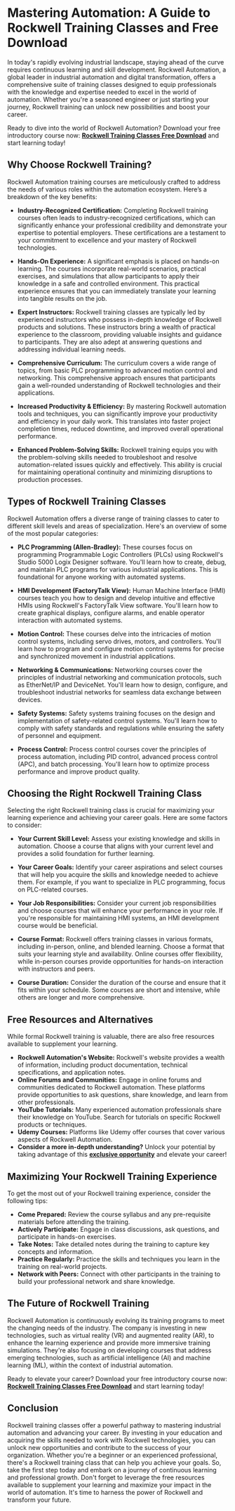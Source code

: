 # Mastering Automation: A Guide to Rockwell Training Classes and Free Download

In today's rapidly evolving industrial landscape, staying ahead of the curve requires continuous learning and skill development.  Rockwell Automation, a global leader in industrial automation and digital transformation, offers a comprehensive suite of training classes designed to equip professionals with the knowledge and expertise needed to excel in the world of automation. Whether you're a seasoned engineer or just starting your journey, Rockwell training can unlock new possibilities and boost your career.

Ready to dive into the world of Rockwell Automation?  Download your free introductory course now: [**Rockwell Training Classes Free Download**](https://udemywork.com/rockwell-training-classes) and start learning today!

## Why Choose Rockwell Training?

Rockwell Automation training courses are meticulously crafted to address the needs of various roles within the automation ecosystem.  Here’s a breakdown of the key benefits:

*   **Industry-Recognized Certification:**  Completing Rockwell training courses often leads to industry-recognized certifications, which can significantly enhance your professional credibility and demonstrate your expertise to potential employers.  These certifications are a testament to your commitment to excellence and your mastery of Rockwell technologies.

*   **Hands-On Experience:**  A significant emphasis is placed on hands-on learning.  The courses incorporate real-world scenarios, practical exercises, and simulations that allow participants to apply their knowledge in a safe and controlled environment. This practical experience ensures that you can immediately translate your learning into tangible results on the job.

*   **Expert Instructors:**  Rockwell training classes are typically led by experienced instructors who possess in-depth knowledge of Rockwell products and solutions.  These instructors bring a wealth of practical experience to the classroom, providing valuable insights and guidance to participants. They are also adept at answering questions and addressing individual learning needs.

*   **Comprehensive Curriculum:** The curriculum covers a wide range of topics, from basic PLC programming to advanced motion control and networking. This comprehensive approach ensures that participants gain a well-rounded understanding of Rockwell technologies and their applications.

*   **Increased Productivity & Efficiency:** By mastering Rockwell automation tools and techniques, you can significantly improve your productivity and efficiency in your daily work. This translates into faster project completion times, reduced downtime, and improved overall operational performance.

*   **Enhanced Problem-Solving Skills:** Rockwell training equips you with the problem-solving skills needed to troubleshoot and resolve automation-related issues quickly and effectively. This ability is crucial for maintaining operational continuity and minimizing disruptions to production processes.

## Types of Rockwell Training Classes

Rockwell Automation offers a diverse range of training classes to cater to different skill levels and areas of specialization. Here's an overview of some of the most popular categories:

*   **PLC Programming (Allen-Bradley):**  These courses focus on programming Programmable Logic Controllers (PLCs) using Rockwell's Studio 5000 Logix Designer software. You'll learn how to create, debug, and maintain PLC programs for various industrial applications. This is foundational for anyone working with automated systems.

*   **HMI Development (FactoryTalk View):**  Human Machine Interface (HMI) courses teach you how to design and develop intuitive and effective HMIs using Rockwell's FactoryTalk View software.  You'll learn how to create graphical displays, configure alarms, and enable operator interaction with automated systems.

*   **Motion Control:**  These courses delve into the intricacies of motion control systems, including servo drives, motors, and controllers. You'll learn how to program and configure motion control systems for precise and synchronized movement in industrial applications.

*   **Networking & Communications:**  Networking courses cover the principles of industrial networking and communication protocols, such as EtherNet/IP and DeviceNet. You'll learn how to design, configure, and troubleshoot industrial networks for seamless data exchange between devices.

*   **Safety Systems:**  Safety systems training focuses on the design and implementation of safety-related control systems. You'll learn how to comply with safety standards and regulations while ensuring the safety of personnel and equipment.

*   **Process Control:**  Process control courses cover the principles of process automation, including PID control, advanced process control (APC), and batch processing. You'll learn how to optimize process performance and improve product quality.

## Choosing the Right Rockwell Training Class

Selecting the right Rockwell training class is crucial for maximizing your learning experience and achieving your career goals. Here are some factors to consider:

*   **Your Current Skill Level:**  Assess your existing knowledge and skills in automation.  Choose a course that aligns with your current level and provides a solid foundation for further learning.

*   **Your Career Goals:**  Identify your career aspirations and select courses that will help you acquire the skills and knowledge needed to achieve them.  For example, if you want to specialize in PLC programming, focus on PLC-related courses.

*   **Your Job Responsibilities:**  Consider your current job responsibilities and choose courses that will enhance your performance in your role.  If you're responsible for maintaining HMI systems, an HMI development course would be beneficial.

*   **Course Format:**  Rockwell offers training classes in various formats, including in-person, online, and blended learning. Choose a format that suits your learning style and availability.  Online courses offer flexibility, while in-person courses provide opportunities for hands-on interaction with instructors and peers.

*   **Course Duration:**  Consider the duration of the course and ensure that it fits within your schedule. Some courses are short and intensive, while others are longer and more comprehensive.

##  Free Resources and Alternatives

While formal Rockwell training is valuable, there are also free resources available to supplement your learning.

*   **Rockwell Automation's Website:**  Rockwell's website provides a wealth of information, including product documentation, technical specifications, and application notes.
*   **Online Forums and Communities:**  Engage in online forums and communities dedicated to Rockwell automation. These platforms provide opportunities to ask questions, share knowledge, and learn from other professionals.
*   **YouTube Tutorials:** Many experienced automation professionals share their knowledge on YouTube. Search for tutorials on specific Rockwell products or techniques.
*   **Udemy Courses:** Platforms like Udemy offer courses that cover various aspects of Rockwell Automation.
*   **Consider a more in-depth understanding?**  Unlock your potential by taking advantage of this [**exclusive opportunity**](https://udemywork.com/rockwell-training-classes) and elevate your career!

## Maximizing Your Rockwell Training Experience

To get the most out of your Rockwell training experience, consider the following tips:

*   **Come Prepared:**  Review the course syllabus and any pre-requisite materials before attending the training.
*   **Actively Participate:**  Engage in class discussions, ask questions, and participate in hands-on exercises.
*   **Take Notes:**  Take detailed notes during the training to capture key concepts and information.
*   **Practice Regularly:**  Practice the skills and techniques you learn in the training on real-world projects.
*   **Network with Peers:**  Connect with other participants in the training to build your professional network and share knowledge.

## The Future of Rockwell Training

Rockwell Automation is continuously evolving its training programs to meet the changing needs of the industry. The company is investing in new technologies, such as virtual reality (VR) and augmented reality (AR), to enhance the learning experience and provide more immersive training simulations. They're also focusing on developing courses that address emerging technologies, such as artificial intelligence (AI) and machine learning (ML), within the context of industrial automation.

Ready to elevate your career? Download your free introductory course now: [**Rockwell Training Classes Free Download**](https://udemywork.com/rockwell-training-classes) and start learning today!

## Conclusion

Rockwell training classes offer a powerful pathway to mastering industrial automation and advancing your career. By investing in your education and acquiring the skills needed to work with Rockwell technologies, you can unlock new opportunities and contribute to the success of your organization. Whether you're a beginner or an experienced professional, there's a Rockwell training class that can help you achieve your goals. So, take the first step today and embark on a journey of continuous learning and professional growth. Don't forget to leverage the free resources available to supplement your learning and maximize your impact in the world of automation. It's time to harness the power of Rockwell and transform your future.
